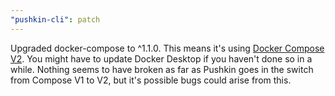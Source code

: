 ```yaml
---
"pushkin-cli": patch
---
```


Upgraded docker-compose to ^1.1.0. This means it's using [Docker Compose V2](https://docs.docker.com/compose/releases/migrate/). You might have to update Docker Desktop if you haven't done so in a while. Nothing seems to have broken as far as Pushkin goes in the switch from Compose V1 to V2, but it's possible bugs could arise from this.
